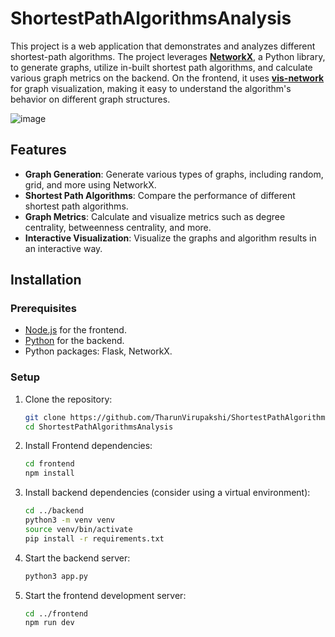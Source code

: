 # ShortestPathAlgorithmsAnalysis

This project is a web application that demonstrates and analyzes different shortest-path algorithms. The project leverages [**NetworkX**](https://networkx.org/), a Python library, to generate graphs, utilize in-built shortest path algorithms, and calculate various graph metrics on the backend. On the frontend, it uses [**vis-network**](https://visjs.github.io/) for graph visualization, making it easy to understand the algorithm's behavior on different graph structures.

![image](GIFMaker_me.gif)

## Features

- **Graph Generation**: Generate various types of graphs, including random, grid, and more using NetworkX.
- **Shortest Path Algorithms**: Compare the performance of different shortest path algorithms.
- **Graph Metrics**: Calculate and visualize metrics such as degree centrality, betweenness centrality, and more.
- **Interactive Visualization**: Visualize the graphs and algorithm results in an interactive way.

## Installation

### Prerequisites

- [Node.js](https://nodejs.org/) for the frontend.
- [Python](https://www.python.org/) for the backend.
- Python packages: Flask, NetworkX.

### Setup

1. Clone the repository:

   ```bash
   git clone https://github.com/TharunVirupakshi/ShortestPathAlgorithmsAnalysis.git
   cd ShortestPathAlgorithmsAnalysis
   ```
2. Install Frontend dependencies:
   ```bash
   cd frontend
   npm install
3. Install backend dependencies (consider using a virtual environment):
   ```bash
   cd ../backend
   python3 -m venv venv
   source venv/bin/activate
   pip install -r requirements.txt
4. Start the backend server:
   ```bash
   python3 app.py
5. Start the frontend development server:
   ```bash
   cd ../frontend
   npm run dev



